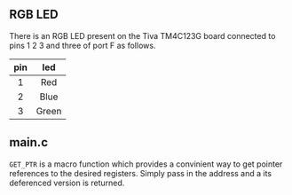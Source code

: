 ## RGB LED  
There is an RGB LED present on the Tiva TM4C123G board connected to pins 1 2 3 and three of port F as follows.

| pin |  led  |
|:---:|:-----:|
|  1  |  Red  |
|  2  |  Blue |
|  3  | Green |  

## main.c

`GET_PTR` is a macro function which provides a convinient way to get pointer references to the desired registers. Simply pass in the address and a its deferenced version is returned.

